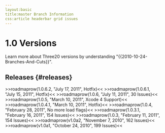 ```yaml
---
layout:basic
title:master Branch Information
css:article headerbar grid issues
---
```


<div id="content">
<div class="fixed-width" markdown="1">

1.0 Versions
============

Learn more about Three20 versions by understanding "{{2010-10-24-Branches-And-Cuts}}".

Releases {#releases}
--------

<div class="grid">
  >>roadmaprow(1.0.6.2, "July 17, 2011", Hotfix)<<
  >>roadmaprow(1.0.6.1, "July 15, 2011", Hotfix)<<
  >>roadmaprow(1.0.6, "July 11, 2011", 30 Issues)<<
  >>roadmaprow(1.0.5, "March 10, 2011", Xcode 4 Support)<<
  >>roadmaprow(1.0.4.1, "March 10, 2011", Hotfix)<<
  >>roadmaprow(1.0.4, "February 28, 2011", No more load flags)<<
  >>roadmaprow(1.0.3.1, "February 16, 2011", 154 Issues)<<
  >>roadmaprow(1.0.3, "February 11, 2011", 154 Issues)<<
  >>roadmaprow(v1.0a2, "November 7, 2010", 162 Issues)<<
  >>roadmaprow(v1.0a1, "October 24, 2010", 199 Issues)<<
</div>

</div> <!-- .fixed-width -->
</div> <!-- #content -->
